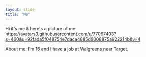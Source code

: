 ```yaml
---
layout: slide
title: "Me"
---
```

Hi it's me & here's a picture of me: 
https://avatars3.githubusercontent.com/u/77067403?s=460&u=92fada5f048754e7daca4885d6008875a922214b&v=4

About me: I'm 16 and I have a job at Walgreens near Target.
